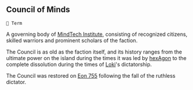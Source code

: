 ## Council of Minds

`📑 Term`

A governing body of [MindTech Institute](../refs/mindtech_institute.md), consisting of recognized citizens, skilled warriors and prominent scholars of the faction.

The Council is as old as the faction itself, and its history ranges from the ultimate power on the island during the times it was led by [hexAgon](../refs/hexagon.md) to the complete dissolution during the times of [Loki](../refs/loki.md)'s dictatorship.

The Council was restored on [Eon 755](../timeline/eon0755.md) following the fall of the ruthless dictator.

<!---
keywords:  
aliases: 
-->